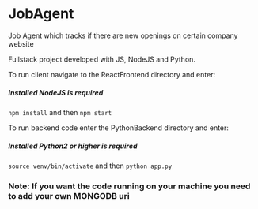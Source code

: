 # JobAgent
Job Agent which tracks if there are new openings on certain company website

Fullstack project developed with JS, NodeJS and Python.

To run client navigate to the ReactFrontend directory and enter:  
##### Installed NodeJS is required
`npm install` and then `npm start` 

To run backend code enter the PythonBackend directory and enter:
##### Installed Python2 or higher is required
`source venv/bin/activate` and then `python app.py`


### Note: If you want the code running on your machine you need to add your own MONGODB uri
